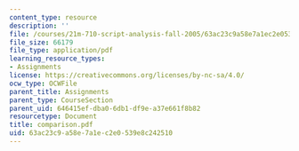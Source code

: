 ```yaml
---
content_type: resource
description: ''
file: /courses/21m-710-script-analysis-fall-2005/63ac23c9a58e7a1ec2e0539e8c242510_comparison.pdf
file_size: 66179
file_type: application/pdf
learning_resource_types:
- Assignments
license: https://creativecommons.org/licenses/by-nc-sa/4.0/
ocw_type: OCWFile
parent_title: Assignments
parent_type: CourseSection
parent_uid: 646415ef-dba0-6db1-df9e-a37e661f8b82
resourcetype: Document
title: comparison.pdf
uid: 63ac23c9-a58e-7a1e-c2e0-539e8c242510
---
```

